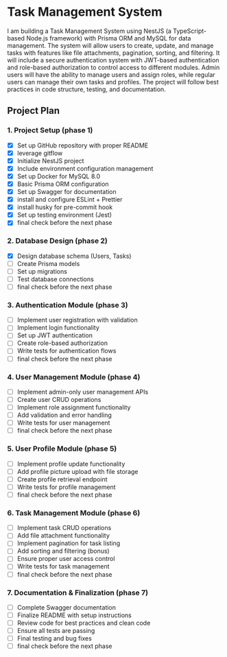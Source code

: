 # Task Management System

I am building a Task Management System using NestJS (a TypeScript-based Node.js framework) with Prisma ORM and MySQL for data management. The system will allow users to create, update, and manage tasks with features like file attachments, pagination, sorting, and filtering. It will include a secure authentication system with JWT-based authentication and role-based authorization to control access to different modules. Admin users will have the ability to manage users and assign roles, while regular users can manage their own tasks and profiles. The project will follow best practices in code structure, testing, and documentation.

## Project Plan

### 1. Project Setup (phase 1)

- [x] Set up GitHub repository with proper README
- [x] leverage gitflow
- [x] Initialize NestJS project
- [x] Include environment configuration management
- [x] Set up Docker for MySQL 8.0
- [x] Basic Prisma ORM configuration
- [x] Set up Swagger for documentation
- [x] install and configure ESLint + Prettier
- [x] install husky for pre-commit hook
- [x] Set up testing environment (Jest)
- [x] final check before the next phase

### 2. Database Design (phase 2)

- [x] Design database schema (Users, Tasks)
- [ ] Create Prisma models
- [ ] Set up migrations
- [ ] Test database connections
- [ ] final check before the next phase

### 3. Authentication Module (phase 3)

- [ ] Implement user registration with validation
- [ ] Implement login functionality
- [ ] Set up JWT authentication
- [ ] Create role-based authorization
- [ ] Write tests for authentication flows
- [ ] final check before the next phase

### 4. User Management Module (phase 4)

- [ ] Implement admin-only user management APIs
- [ ] Create user CRUD operations
- [ ] Implement role assignment functionality
- [ ] Add validation and error handling
- [ ] Write tests for user management
- [ ] final check before the next phase

### 5. User Profile Module (phase 5)

- [ ] Implement profile update functionality
- [ ] Add profile picture upload with file storage
- [ ] Create profile retrieval endpoint
- [ ] Write tests for profile management
- [ ] final check before the next phase

### 6. Task Management Module (phase 6)

- [ ] Implement task CRUD operations
- [ ] Add file attachment functionality
- [ ] Implement pagination for task listing
- [ ] Add sorting and filtering (bonus)
- [ ] Ensure proper user access control
- [ ] Write tests for task management
- [ ] final check before the next phase

### 7. Documentation & Finalization (phase 7)

- [ ] Complete Swagger documentation
- [ ] Finalize README with setup instructions
- [ ] Review code for best practices and clean code
- [ ] Ensure all tests are passing
- [ ] Final testing and bug fixes
- [ ] final check before the next phase
